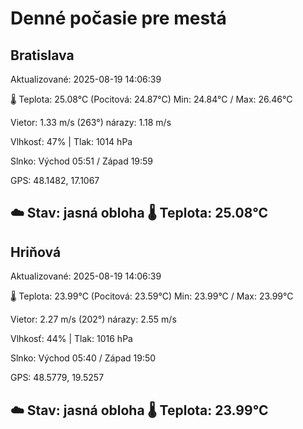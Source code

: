﻿# Denné počasie pre mestá

## Bratislava
Aktualizované: 2025-08-19 14:06:39

🌡️ Teplota: 25.08°C 
(Pocitová: 24.87°C)
Min: 24.84°C / Max: 26.46°C

Vietor: 1.33 m/s    (263°) 
nárazy: 1.18 m/s

Vlhkosť: 47% | Tlak: 1014 hPa

Slnko: Východ 05:51 / Západ 19:59

GPS: 48.1482, 17.1067

☁️ Stav: jasná obloha        🌡️ Teplota: 25.08°C
---

## Hriňová
Aktualizované: 2025-08-19 14:06:39

🌡️ Teplota: 23.99°C 
(Pocitová: 23.59°C)
Min: 23.99°C / Max: 23.99°C

Vietor: 2.27 m/s (202°)
nárazy: 2.55 m/s

Vlhkosť: 44% | Tlak: 1016 hPa

Slnko: Východ 05:40 / Západ 19:50

GPS: 48.5779, 19.5257

☁️ Stav: jasná obloha        🌡️ Teplota: 23.99°C
---
